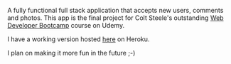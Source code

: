 A fully functional full stack application that accepts new users, 
comments and photos. This app is the final project for Colt Steele's 
outstanding [Web Developer Bootcamp](https://www.udemy.com/the-web-developer-bootcamp/learn/v4/overview) course on Udemy.

I have a working version hosted [here](https://polar-inlet-34353.herokuapp.com/) on Heroku.

I plan on making it more fun in the future ;-)
